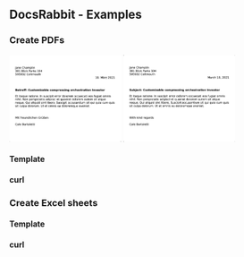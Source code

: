 ## DocsRabbit - Examples

### Create PDFs

<img src="img/PDF-en.png" width="200" />
<img src="img/PDF-de.png" width="200" />

#### Template

#### curl

### Create Excel sheets

#### Template

#### curl
